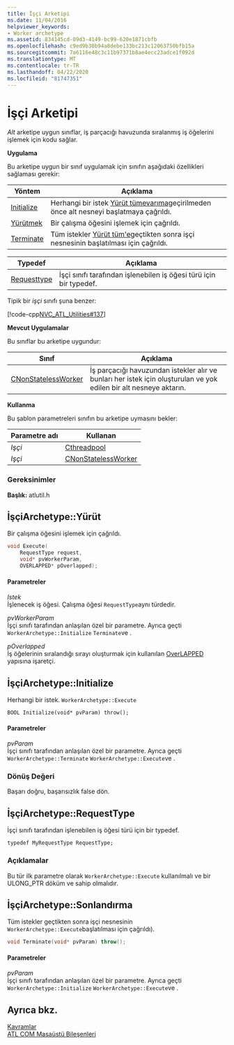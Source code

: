```yaml
---
title: İşçi Arketipi
ms.date: 11/04/2016
helpviewer_keywords:
- Worker archetype
ms.assetid: 834145cd-09d3-4149-bc99-620e1871cbfb
ms.openlocfilehash: c9ed9b30b94a8debe133bc213c12063750bfb15a
ms.sourcegitcommit: 7a6116e48c3c11b97371b8ae4ecc23adce1f092d
ms.translationtype: MT
ms.contentlocale: tr-TR
ms.lasthandoff: 04/22/2020
ms.locfileid: "81747351"
---
```

# <a name="worker-archetype"></a>İşçi Arketipi

*Alt* arketipe uygun sınıflar, iş parçacığı havuzunda sıralanmış iş öğelerini işlemek için kodu sağlar.

**Uygulama**

Bu arketipe uygun bir sınıf uygulamak için sınıfın aşağıdaki özellikleri sağlaması gerekir:

|Yöntem|Açıklama|
|------------|-----------------|
|[Initialize](#initialize)|Herhangi bir istek [Yürüt tümevarıma](#execute)geçirilmeden önce alt nesneyi başlatmaya çağrıldı.|
|[Yürütmek](#execute)|Bir çalışma öğesini işlemek için çağrıldı.|
|[Terminate](#terminate)|Tüm istekler [Yürüt tüm'e](#execute)geçtikten sonra işçi nesnesinin başlatılması için çağrıldı.|

|Typedef|Açıklama|
|-------------|-----------------|
|[Requesttype](#requesttype)|İşçi sınıfı tarafından işlenebilen iş öğesi türü için bir typedef.|

Tipik bir *işçi* sınıfı şuna benzer:

[!code-cpp[NVC_ATL_Utilities#137](../../atl/codesnippet/cpp/worker-archetype_1.cpp)]

**Mevcut Uygulamalar**

Bu sınıflar bu arketipe uygundur:

|Sınıf|Açıklama|
|-----------|-----------------|
|[CNonStatelessWorker](../../atl/reference/cnonstatelessworker-class.md)|İş parçacığı havuzundan istekler alır ve bunları her istek için oluşturulan ve yok edilen bir alt nesneye aktarın.|

**Kullanma**

Bu şablon parametreleri sınıfın bu arketipe uymasını bekler:

|Parametre adı|Kullanan|
|--------------------|-------------|
|*Işçi*|[Cthreadpool](../../atl/reference/cthreadpool-class.md)|
|*Işçi*|[CNonStatelessWorker](../../atl/reference/cnonstatelessworker-class.md)|

### <a name="requirements"></a>Gereksinimler

**Başlık:** atlutil.h

## <a name="workerarchetypeexecute"></a><a name="execute"></a>İşçiArchetype::Yürüt

Bir çalışma öğesini işlemek için çağrıldı.

```cpp
void Execute(
    RequestType request,
    void* pvWorkerParam,
    OVERLAPPED* pOverlapped);
```

#### <a name="parameters"></a>Parametreler

*Istek*<br/>
İşlenecek iş öğesi. Çalışma öğesi `RequestType`aynı türdedir.

*pvWorkerParam*<br/>
İşçi sınıfı tarafından anlaşılan özel bir parametre. Ayrıca geçti `WorkerArchetype::Initialize` `Terminate`ve .

*pOverlapped*<br/>
İş öğelerinin sıralandığı sırayı oluşturmak için kullanılan [OverLAPPED](/windows/win32/api/minwinbase/ns-minwinbase-overlapped) yapısına işaretçi.

## <a name="workerarchetypeinitialize"></a><a name="initialize"></a>İşçiArchetype::Initialize

Herhangi bir istek. `WorkerArchetype::Execute`

```
BOOL Initialize(void* pvParam) throw();
```

#### <a name="parameters"></a>Parametreler

*pvParam*<br/>
İşçi sınıfı tarafından anlaşılan özel bir parametre. Ayrıca geçti `WorkerArchetype::Terminate` `WorkerArchetype::Execute`ve .

### <a name="return-value"></a>Dönüş Değeri

Başarı doğru, başarısızlık false dön.

## <a name="workerarchetyperequesttype"></a><a name="requesttype"></a>İşçiArchetype::RequestType

İşçi sınıfı tarafından işlenebilen iş öğesi türü için bir typedef.

```
typedef MyRequestType RequestType;
```

### <a name="remarks"></a>Açıklamalar

Bu tür ilk parametre olarak `WorkerArchetype::Execute` kullanılmalı ve bir ULONG_PTR döküm ve sahip olmalıdır.

## <a name="workerarchetypeterminate"></a><a name="terminate"></a>İşçiArchetype::Sonlandırma

Tüm istekler geçtikten sonra işçi nesnesinin `WorkerArchetype::Execute`başlatılması için çağrıldı).

```cpp
void Terminate(void* pvParam) throw();
```

#### <a name="parameters"></a>Parametreler

*pvParam*<br/>
İşçi sınıfı tarafından anlaşılan özel bir parametre. Ayrıca geçti `WorkerArchetype::Initialize` `WorkerArchetype::Execute`ve .

## <a name="see-also"></a>Ayrıca bkz.

[Kavramlar](../../atl/active-template-library-atl-concepts.md)<br/>
[ATL COM Masaüstü Bileşenleri](../../atl/atl-com-desktop-components.md)
